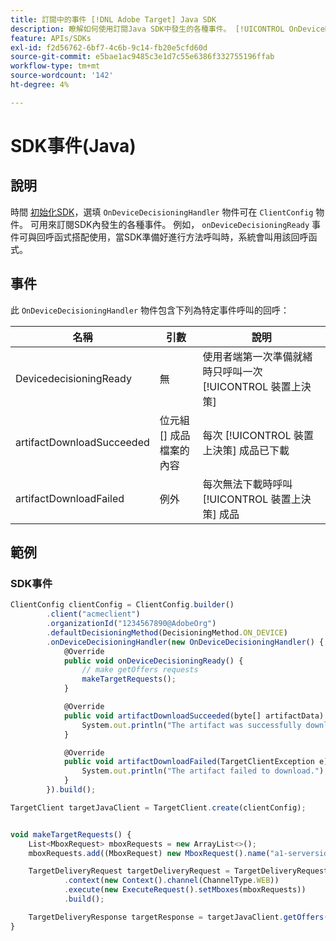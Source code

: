 ```yaml
---
title: 訂閱中的事件 [!DNL Adobe Target] Java SDK
description: 瞭解如何使用訂閱Java SDK中發生的各種事件。 [!UICONTROL OnDeviceDecisioningHandler] 物件。
feature: APIs/SDKs
exl-id: f2d56762-6bf7-4c6b-9c14-fb20e5cfd60d
source-git-commit: e5bae1ac9485c3e1d7c55e6386f332755196ffab
workflow-type: tm+mt
source-wordcount: '142'
ht-degree: 4%

---
```


# SDK事件(Java)

## 說明

時間 [初始化SDK](initialize-sdk.md)，選填 `OnDeviceDecisioningHandler` 物件可在 `ClientConfig` 物件。 可用來訂閱SDK內發生的各種事件。 例如， `onDeviceDecisioningReady` 事件可與回呼函式搭配使用，當SDK準備好進行方法呼叫時，系統會叫用該回呼函式。

## 事件

此 `OnDeviceDecisioningHandler` 物件包含下列為特定事件呼叫的回呼：

| 名稱 | 引數 | 說明 |
| --- | --- | --- |
| DevicedecisioningReady | 無 | 使用者端第一次準備就緒時只呼叫一次 [!UICONTROL 裝置上決策] |
| artifactDownloadSucceeded | 位元組[] 成品檔案的內容 | 每次 [!UICONTROL 裝置上決策] 成品已下載 |
| artifactDownloadFailed | 例外 | 每次無法下載時呼叫 [!UICONTROL 裝置上決策] 成品 |

## 範例

### SDK事件

```javascript {line-numbers="true"}
ClientConfig clientConfig = ClientConfig.builder()
        .client("acmeclient")
        .organizationId("1234567890@AdobeOrg")
        .defaultDecisioningMethod(DecisioningMethod.ON_DEVICE)
        .onDeviceDecisioningHandler(new OnDeviceDecisioningHandler() {
            @Override
            public void onDeviceDecisioningReady() {
                // make getOffers requests
                makeTargetRequests();
            }

            @Override
            public void artifactDownloadSucceeded(byte[] artifactData) {
                System.out.println("The artifact was successfully downloaded.");
            }

            @Override
            public void artifactDownloadFailed(TargetClientException e) {
                System.out.println("The artifact failed to download.");
            }
        }).build();

TargetClient targetJavaClient = TargetClient.create(clientConfig);


void makeTargetRequests() {
    List<MboxRequest> mboxRequests = new ArrayList<>();
    mboxRequests.add((MboxRequest) new MboxRequest().name("a1-serverside-ab").index(1));

    TargetDeliveryRequest targetDeliveryRequest = TargetDeliveryRequest.builder()
            .context(new Context().channel(ChannelType.WEB))
            .execute(new ExecuteRequest().setMboxes(mboxRequests))
            .build();

    TargetDeliveryResponse targetResponse = targetJavaClient.getOffers(targetDeliveryRequest);
}
```
